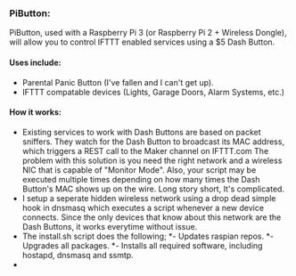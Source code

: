 ### PiButton:
PiButton, used with a Raspberry Pi 3 (or Raspberry Pi 2 + Wireless Dongle), will allow you to control IFTTT enabled services using a $5 Dash Button.

#### Uses include:
* Parental Panic Button (I've fallen and I can't get up).
* IFTTT compatable devices (Lights, Garage Doors, Alarm Systems, etc.)

#### How it works:
* Existing services to work with Dash Buttons are based on packet sniffers. They watch for the Dash Button to broadcast its MAC address, which triggers a REST call to the Maker channel on IFTTT.com The problem with this solution is you need the right network and a wireless NIC that is capable of "Monitor Mode". Also, your script may be executed multiple times depending on how many times the Dash Button's MAC shows up on the wire. Long story short, It's complicated.  
* I setup a seperate hidden wireless network using a drop dead simple hook in dnsmasq which executes a script whenever a new device connects. Since the only devices that know about this network are the Dash Buttons, it works everytime without issue.
* The install.sh script does the following;
*- Updates raspian repos.
*- Upgrades all packages.
*- Installs all required software, including hostapd, dnsmasq and ssmtp.
* 
